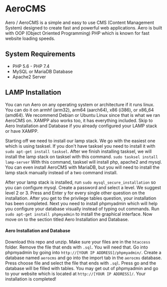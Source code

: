 # AeroCMS
Aero / AeroCMS is a simple and easy to use CMS (Content Management System) designed to create fast and powerful web applications. Aero is built with OOP (Object Oriented Programming) PHP which is known for fast website loading speeds.

## System Requirements
- PHP 5.6 - PHP 7.4
- MySQL or MariaDB Database
- Apache2 Server

## LAMP Installation
You can run Aero on any operating system or architecture if it runs linux. You can do it on armhf (arm32), arm64 (aarch64), x86 (i386), or x86_64 (amd64). We recommend Debian or Ubuntu Linux since that is what we ran AeroCMS on. XAMPP also works too, it has everything included. Skip to Aero Installation and Database if you already configured your LAMP stack or have XAMPP.

Starting off we need to install our lamp stack. We go with the easiest one which is using tasksel. If you don't have tasksel you need to install it with `sudo apt-get install tasksel`. After we finish installing tasksel, we will install the lamp stack on tasksel with this command. `sudo tasksel install lamp-server` With this command, tasksel will install php, apache2 and mysql. You can even install AeroCMS with MariaDB, but you will need to install the lamp stack manually instead of a two command install. 

After your lamp stack is installed, run `sudo mysql_secure_installation` so you can configure mysql. Create a password and select a level. We suggest level 2 or 3. Press and Enter y for every single other question on the installation. After you get to the privilege tables question, your installation has been completed. Next you need to install phpmyadmin which will help you configure your database visually instead of typing out commands. Run `sudo apt-get install phpmyadmin` to install the graphical interface. Now move on to the section titled Aero Installation and Database.

#### Aero Installation and Database
Download this repo and unzip. Make sure your files are in the `htaccess` folder. Remove the file that ends with `.sql`. You will need that. Go into phpmyadmin by going into `http://[YOUR IP ADDRESS]/phpmyadmin/`. Create a database named `aerocms` and go into the import tab in the `aerocms` database. Press choose file and select the file that ends with `.sql`. Press go and the database will be filled with tables. You may get out of phpmyadmin and go to your website which is located at `http://[YOUR IP ADDRESS]/`. Your installation is completed!

